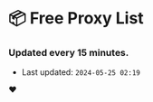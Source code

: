 # :package: Free Proxy List
### Updated every 15 minutes.

- Last updated: `2024-05-25 02:19`

:heart:
